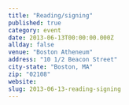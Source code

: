 ```yaml
---
title: "Reading/signing"
published: true
category: event
date: 2013-06-13T00:00:00.000Z
allday: false
venue: "Boston Atheneum"
address: "10 1/2 Beacon Street"
city-state: "Boston, MA"
zip: "02108"
website:
slug: 2013-06-13-reading-signing
---
```


